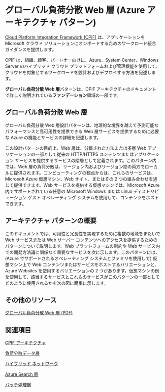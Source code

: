 <properties 
   pageTitle="グローバル負荷分散 Web 層 (Azure アーキテクチャ パターン)" 
   description="グローバル負荷分散 Web 層パターンは、CPIF アーキテクチャのドキュメントで詳しく説明されているファンデーション領域の一部です。" 
   services="" 
   documentationCenter="" 
   authors="arynes" 
   manager="fredhar" 
   editor=""/>

<tags
   ms.service="multiple"
   ms.devlang="multiple"
   ms.topic="article"
   ms.tgt_pltfrm="na"
   ms.workload="multiple" 
   ms.date="03/25/2015"
   ms.author="arynes"/>

# グローバル負荷分散 Web 層 (Azure アーキテクチャ パターン)

[Cloud Platform Integration Framework (CPIF)](azure-architectures-cpif-overview.md) は、アプリケーションを Microsoft クラウド ソリューションにオンボードするためのワークロード統合ガイダンスを提供します。

CPIF は、組織、顧客、パートナー向けに、Azure、System Center、Windows Server のハイブリッド クラウド プラットフォームおよび管理機能を使用して、クラウドを対象とするワークロードを設計およびデプロイする方法を記述します。

**グローバル負荷分散 Web 層**パターンは、CPIF アーキテクチャのドキュメントで詳しく説明されている**ファンデーション**領域の一部です。

##  グローバル負荷分散 Web 層

グローバル負荷分散 Web 層設計パターンは、地理的な境界を越えて予測可能なパフォーマンスと高可用性を提供できる Web 層サービスを提供するために必要な Azure の機能とサービスの詳細を記述します。

この設計パターンの目的上、Web 層は、分離された方法または多層 Web アプリケーションの一部として従来の HTTP/HTTPS コンテンツまたはアプリケーション サービスを提供するサービスの階層として定義されます。このパターン内では、Web 層の負荷分散は、リージョン内およびリージョン間の両方でローカルに提供されます。コンピューティングの観点からは、これらのサービスは、Microsoft Azure 仮想マシン、Web サイト、またはその 2 つの組み合わせを通じて提供できます。Web サービスを提供する仮想マシンでは、Microsoft Azure 内でサポートされている任意の Microsoft Windows または Linux ディストリビューション ゲスト オペレーティング システムを使用して、コンテンツをホストできます。


## アーキテクチャ パターンの概要 

このドキュメントでは、可用性と冗長性を実現するために複数の地域をまたいで Web サービスまたは Web サーバー コンテンツへのアクセスを提供するためのパターンについて説明します。Web プラットフォームの制約や Web サービス内での開発方法論に関係なく重要なサービスを次に示します。このパターンには、(Azure でサポートされるオペレーティング システムとファミリを使用して) 仮想マシン上で Web コンテンツまたはサービスをホストするバリエーションと、Azure Websites を使用するバリエーションの 2 つがあります。仮想マシンの例を使用して、該当するサービスとこれらのサービスがこのパターンの一部としてどのように使用されるかを次の図に簡単に示します。

##  その他のリソース
[グローバル負荷分散 Web 層 (PDF)](https://gallery.technet.microsoft.com/Cloud-Platform-Integration-2c3c663a)

## 関連項目
[CPIF アーキテクチャ](https://gallery.technet.microsoft.com/Cloud-Platform-Integration-bd1e434a)

[負荷分散データ層](https://gallery.technet.microsoft.com/Cloud-Platform-Integration-dfb09e41)

[ハイブリッド ネットワーク](https://gallery.technet.microsoft.com/Cloud-Platform-Integration-5e401f38)

[Azure Search 層](https://gallery.technet.microsoft.com/Cloud-Platform-Integration-e581d65d)

[バッチ処理層](https://gallery.technet.microsoft.com/Cloud-Platform-Integration-0bc3f8b1)

<!---HONumber=Oct15_HO4-->